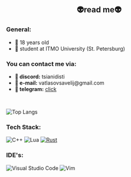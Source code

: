 <h2 align = "center">👽read me👽</h2>

<h3>General:</h3>
<ul>
  <li>👀 18 years old</li>
  <li>🏫 student at ITMO University (St. Petersburg)</li>
</ul>

<h3>You can contact me via:</h3>
<ul>
  <li>👾<b> discord:</b> tsianidisti</li>
  <li>📧<b> e-mail:</b> vatlasovsavelij@gmail.com</li>
  <li>🗽<b> telegram:</b> <a href = "https://t.me/lam0ny">click</a></li>
</ul>

<br>

![Top Langs](https://github-readme-stats.vercel.app/api/top-langs/?username=llemonthefrog&layout=compact&theme=highcontrast)

<h3>Tech Stack:</h3>

![C++](https://img.shields.io/badge/c++-%2300599C.svg?style=for-the-badge&logo=c%2B%2B&logoColor=white)
![Lua](https://img.shields.io/badge/lua-%232C2D72.svg?style=for-the-badge&logo=lua&logoColor=white)
[![Rust](https://img.shields.io/badge/Rust-%23000000.svg?style=for-the-badge&e&logo=rust&logoColor=white)](#)

<h3>IDE's:</h3>

![Visual Studio Code](https://img.shields.io/badge/Visual%20Studio%20Code-0078d7.svg?style=for-the-badge&logo=visual-studio-code&logoColor=white)
![Vim](https://img.shields.io/badge/VIM-%2311AB00.svg?style=for-the-badge&logo=vim&logoColor=white)

<br>






<!--
**llemonthefrog/llemonthefrog** is a ✨ _special_ ✨ repository because its `README.md` (this file) appears on your GitHub profile.

Here are some ideas to get you started:

- 🔭 I’m currently working on ...
- 🌱 I’m currently learning ...
- 👯 I’m looking to collaborate on ...
- 🤔 I’m looking for help with ...
- 💬 Ask me about ...
- 📫 How to reach me: ...
- 😄 Pronouns: ...
- ⚡ Fun fact: ...
-->
